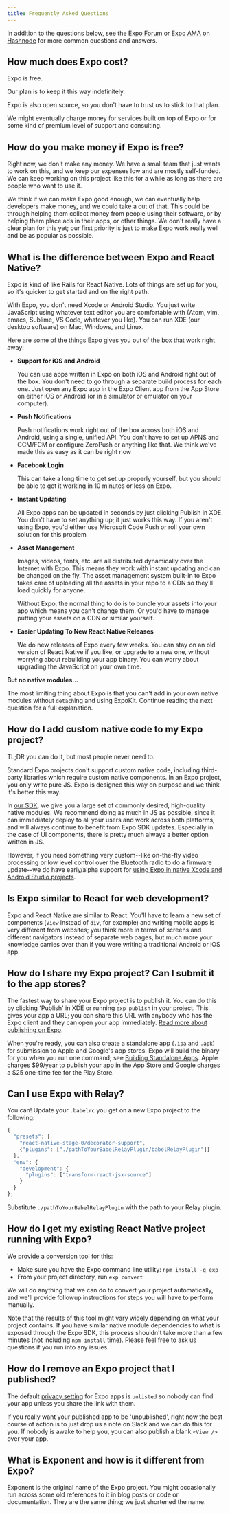 ```yaml
---
title: Frequently Asked Questions
---
```


In addition to the questions below, see the [Expo Forum](http://forums.expo.io/) or [Expo AMA on Hashnode](https://hashnode.com/ama/with-exponent-ciw1qxry118wl4353o9kxaowl#ciw43q029007fxr53pkuftwhu) for more common questions and answers.

## How much does Expo cost?

Expo is free.

Our plan is to keep it this way indefinitely.

Expo is also open source, so you don't have to trust us to stick to that plan.

We might eventually charge money for services built on top of Expo or for some kind of premium level of support and consulting.

## How do you make money if Expo is free?

Right now, we don't make any money. We have a small team that just wants to work on this, and we keep our expenses low and are mostly self-funded. We can keep working on this project like this for a while as long as there are people who want to use it.

We think if we can make Expo good enough, we can eventually help developers make money, and we could take a cut of that. This could be through helping them collect money from people using their software, or by helping them place ads in their apps, or other things. We don't really have a clear plan for this yet; our first priority is just to make Expo work really well and be as popular as possible.

## What is the difference between Expo and React Native?

Expo is kind of like Rails for React Native. Lots of things are set up for you, so it's quicker to get started and on the right path.

With Expo, you don't need Xcode or Android Studio. You just write JavaScript using whatever text editor you are comfortable with (Atom, vim, emacs, Sublime, VS Code, whatever you like). You can run XDE (our desktop software) on Mac, Windows, and Linux.

Here are some of the things Expo gives you out of the box that work right away:

-   **Support for iOS and Android**

    You can use apps written in Expo on both iOS and Android right out of the box. You don't need to go through a separate build process for each one. Just open any Expo app in the Expo Client app from the App Store on either iOS or Android (or in a simulator or emulator on your computer).

-   **Push Notifications**

    Push notifications work right out of the box across both iOS and Android, using a single, unified API. You don't have to set up APNS and GCM/FCM or configure ZeroPush or anything like that. We think we've made this as easy as it can be right now

-   **Facebook Login**

    This can take a long time to get set up properly yourself, but you should be able to get it working in 10 minutes or less on Expo.

-   **Instant Updating**

    All Expo apps can be updated in seconds by just clicking Publish in XDE. You don't have to set anything up; it just works this way. If you aren't using Expo, you'd either use Microsoft Code Push or roll your own solution for this problem

-   **Asset Management**

    Images, videos, fonts, etc. are all distributed dynamically over the Internet with Expo. This means they work with instant updating and can be changed on the fly. The asset management system built-in to Expo takes care of uploading all the assets in your repo to a CDN so they'll load quickly for anyone.

    Without Expo, the normal thing to do is to bundle your assets into your app which means you can't change them. Or you'd have to manage putting your assets on a CDN or similar yourself.

-   **Easier Updating To New React Native Releases**

    We do new releases of Expo every few weeks. You can stay on an old version of React Native if you like, or upgrade to a new one, without worrying about rebuilding your app binary. You can worry about upgrading the JavaScript on your own time.

**But no native modules...**

The most limiting thing about Expo is that you can't add in your own native modules without `detach`ing and using ExpoKit. Continue reading the next question for a full explanation.

## How do I add custom native code to my Expo project?

TL;DR you can do it, but most people never need to.

Standard Expo projects don't support custom native code, including third-party libraries which require custom native components. In an Expo project, you only write pure JS. Expo is designed this way on purpose and we think it's better this way.

In [our SDK](../sdk/index.html), we give you a large set of commonly desired, high-quality native modules. We recommend doing as much in JS as possible, since it can immediately deploy to all your users and work across both platforms, and will always continue to benefit from Expo SDK updates. Especially in the case of UI components, there is pretty much always a better option written in JS.

However, if you need something very custom--like on-the-fly video processing or low level control over the Bluetooth radio to do a firmware update--we do have early/alpha support for [using Expo in native Xcode and Android Studio projects](../guides/expokit.html).

## Is Expo similar to React for web development?

Expo and React Native are similar to React. You'll have to learn a new set of components (`View` instead of `div`, for example) and writing mobile apps is very different from websites; you think more in terms of screens and different navigators instead of separate web pages, but much more your knowledge carries over than if you were writing a traditional Android or iOS app.

## How do I share my Expo project? Can I submit it to the app stores?

The fastest way to share your Expo project is to publish it. You can do this by clicking 'Publish' in XDE or running `exp publish` in your project. This gives your app a URL; you can share this URL with anybody who has the Expo client and they can open your app immediately. [Read more about publishing on Expo](https://blog.expo.io/publishing-on-exponent-790493660d24).

When you're ready, you can also create a standalone app (`.ipa` and `.apk`) for submission to Apple and Google's app stores. Expo will build the binary for you when you run one command; see [Building Standalone Apps](../guides/building-standalone-apps.html#building-standalone-apps). Apple charges $99/year to publish your app in the App Store and Google charges a $25 one-time fee for the Play Store.

## Can I use Expo with Relay?

You can! Update your `.babelrc` you get on a new Expo project to the following:

```javascript
{
  "presets": [
    "react-native-stage-0/decorator-support",
    {"plugins": ["./pathToYourBabelRelayPlugin/babelRelayPlugin"]}
  ],
  "env": {
    "development": {
      "plugins": ["transform-react-jsx-source"]
    }
  }
};
```

Substitute `./pathToYourBabelRelayPlugin` with the path to your Relay plugin.

## How do I get my existing React Native project running with Expo?

We provide a conversion tool for this:

-   Make sure you have the Expo command line utility: `npm install -g exp`
-   From your project directory, run `exp convert`

We will do anything that we can do to convert your project automatically, and we'll provide followup instructions for steps you will have to perform manually.

Note that the results of this tool might vary widely depending on what your project contains. If you have similar native module dependencies to what is exposed through the Expo SDK, this process shouldn't take more than a few minutes (not including `npm install` time). Please feel free to ask us questions if you run into any issues.

## How do I remove an Expo project that I published?

The default [privacy setting](../guides/configuration.html) for Expo apps is `unlisted` so nobody can find your app unless you share the link with them.

If you really want your published app to be 'unpublished', right now the best course of action is to just drop us a note on Slack and we can do this for you. If nobody is awake to help you, you can also publish a blank `<View />` over your app.

## What is Exponent and how is it different from Expo?

Exponent is the original name of the Expo project. You might occasionally run across some old references to it in blog posts or code or documentation. They are the same thing; we just shortened the name.
